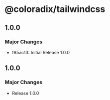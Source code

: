 # @coloradix/tailwindcss

## 1.0.0

### Major Changes

- f85ac13: Initial Release 1.0.0

## 1.0.0

### Major Changes

- Release 1.0.0
